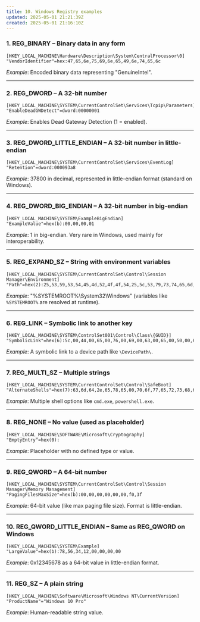 ```yaml
---
title: 10. Windows Registry examples
updated: 2025-05-01 21:21:39Z
created: 2025-05-01 21:16:10Z
---
```


### 1\. **REG_BINARY** – Binary data in any form

```
[HKEY_LOCAL_MACHINE\Hardware\Description\System\CentralProcessor\0]
"VendorIdentifier"=hex:47,65,6e,75,69,6e,65,49,6e,74,65,6c
```

*Example*: Encoded binary data representing "GenuineIntel".

* * *

### 2\. **REG_DWORD** – A 32-bit number

```
[HKEY_LOCAL_MACHINE\SYSTEM\CurrentControlSet\Services\Tcpip\Parameters]
"EnableDeadGWDetect"=dword:00000001

```

*Example*: Enables Dead Gateway Detection (1 = enabled).

* * *

### 3\. **REG_DWORD_LITTLE_ENDIAN** – A 32-bit number in little-endian

```
[HKEY_LOCAL_MACHINE\SYSTEM\CurrentControlSet\Services\EventLog]
"Retention"=dword:000093a8

```

*Example*: 37800 in decimal, represented in little-endian format (standard on Windows).

* * *

### 4\. **REG_DWORD_BIG_ENDIAN** – A 32-bit number in big-endian

```
[HKEY_LOCAL_MACHINE\SYSTEM\ExampleBigEndian]
"ExampleValue"=hex(b):00,00,00,01

```

*Example*: 1 in big-endian. Very rare in Windows, used mainly for interoperability.

* * *

### 5\. **REG_EXPAND_SZ** – String with environment variables

```
[HKEY_LOCAL_MACHINE\SYSTEM\CurrentControlSet\Control\Session Manager\Environment]
"Path"=hex(2):25,53,59,53,54,45,4d,52,4f,4f,54,25,5c,53,79,73,74,65,6d,33,32,5c,57,69,6e,64,6f,77,73,00

```

*Example*: "%SYSTEMROOT%\\System32\\Windows" (variables like `%SYSTEMROOT%` are resolved at runtime).

* * *

### 6\. **REG_LINK** – Symbolic link to another key

```
[HKEY_LOCAL_MACHINE\SYSTEM\ControlSet001\Control\Class\{GUID}]
"SymbolicLink"=hex(6):5c,00,44,00,65,00,76,00,69,00,63,00,65,00,50,00,61,00,74,00,68,00,5c,00,00,00

```

*Example*: A symbolic link to a device path like `\DevicePath\`.

* * *

### 7\. **REG_MULTI_SZ** – Multiple strings

```
[HKEY_LOCAL_MACHINE\SYSTEM\CurrentControlSet\Control\SafeBoot]
"AlternateShells"=hex(7):63,6d,64,2e,65,78,65,00,70,6f,77,65,72,73,68,65,6c,6c,2e,65,78,65,00,00

```

*Example*: Multiple shell options like `cmd.exe`, `powershell.exe`.

* * *

### 8\. **REG_NONE** – No value (used as placeholder)

```
[HKEY_LOCAL_MACHINE\SOFTWARE\Microsoft\Cryptography]
"EmptyEntry"=hex(0):

```

*Example*: Placeholder with no defined type or value.

* * *

### 9\. **REG_QWORD** – A 64-bit number

```
[HKEY_LOCAL_MACHINE\SYSTEM\CurrentControlSet\Control\Session Manager\Memory Management]
"PagingFilesMaxSize"=hex(b):00,00,00,00,00,00,f0,3f

```

*Example*: 64-bit value (like max paging file size). Format is little-endian.

* * *

### 10\. **REG_QWORD_LITTLE_ENDIAN** – Same as REG_QWORD on Windows

```
[HKEY_LOCAL_MACHINE\SYSTEM\Example]
"LargeValue"=hex(b):78,56,34,12,00,00,00,00

```

*Example*: 0x12345678 as a 64-bit value in little-endian format.

* * *

### 11\. **REG_SZ** – A plain string

```
[HKEY_LOCAL_MACHINE\Software\Microsoft\Windows NT\CurrentVersion]
"ProductName"="Windows 10 Pro"

```

*Example*: Human-readable string value.